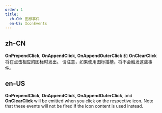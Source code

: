 ```yaml
---
order: 1
title:
  zh-CN: 图标事件
  en-US: IconEvents
---
```


## zh-CN

**OnPrependClick**, **OnAppendClick**, **OnAppendOuterClick** 和 **OnClearClick** 将在点击相应的图标时发出。 请注意，如果使用图标插槽，将不会触发这些事件。

## en-US

**OnPrependClick**, **OnAppendClick**, **OnAppendOuterClick**, and **OnClearClick** will be emitted when you click on the respective icon.
Note that these events will not be fired if the icon content is used instead.
